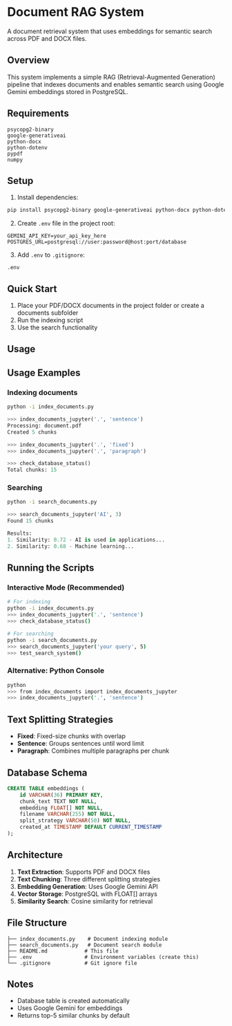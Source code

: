 # Document RAG System

A document retrieval system that uses embeddings for semantic search across PDF and DOCX files.

## Overview

This system implements a simple RAG (Retrieval-Augmented Generation) pipeline that indexes documents and enables semantic search using Google Gemini embeddings stored in PostgreSQL.

## Requirements

```
psycopg2-binary
google-generativeai
python-docx
python-dotenv
pypdf
numpy
```

## Setup

1. Install dependencies:
```bash
pip install psycopg2-binary google-generativeai python-docx python-dotenv pypdf numpy
```

2. Create `.env` file in the project root:
```
GEMINI_API_KEY=your_api_key_here
POSTGRES_URL=postgresql://user:password@host:port/database
```

3. Add `.env` to `.gitignore`:
```
.env
```

## Quick Start

1. Place your PDF/DOCX documents in the project folder or create a documents subfolder
2. Run the indexing script  
3. Use the search functionality

## Usage

## Usage Examples

### Indexing documents

```bash
python -i index_documents.py
```

```python
>>> index_documents_jupyter('.', 'sentence')
Processing: document.pdf
Created 5 chunks

>>> index_documents_jupyter('.', 'fixed')
>>> index_documents_jupyter('.', 'paragraph')

>>> check_database_status()
Total chunks: 15
```

### Searching

```bash
python -i search_documents.py
```

```python
>>> search_documents_jupyter('AI', 3)
Found 15 chunks

Results:
1. Similarity: 0.72 - AI is used in applications...
2. Similarity: 0.68 - Machine learning...
```

## Running the Scripts

### Interactive Mode (Recommended)
```bash
# For indexing
python -i index_documents.py
>>> index_documents_jupyter('.', 'sentence')
>>> check_database_status()

# For searching  
python -i search_documents.py
>>> search_documents_jupyter('your query', 5)
>>> test_search_system()
```

### Alternative: Python Console
```bash
python
>>> from index_documents import index_documents_jupyter
>>> index_documents_jupyter('.', 'sentence')
```

## Text Splitting Strategies

- **Fixed**: Fixed-size chunks with overlap
- **Sentence**: Groups sentences until word limit  
- **Paragraph**: Combines multiple paragraphs per chunk

## Database Schema

```sql
CREATE TABLE embeddings (
    id VARCHAR(36) PRIMARY KEY,
    chunk_text TEXT NOT NULL,
    embedding FLOAT[] NOT NULL,
    filename VARCHAR(255) NOT NULL,
    split_strategy VARCHAR(50) NOT NULL,
    created_at TIMESTAMP DEFAULT CURRENT_TIMESTAMP
);
```

## Architecture

1. **Text Extraction**: Supports PDF and DOCX files
2. **Text Chunking**: Three different splitting strategies
3. **Embedding Generation**: Uses Google Gemini API
4. **Vector Storage**: PostgreSQL with FLOAT[] arrays
5. **Similarity Search**: Cosine similarity for retrieval

## File Structure

```
├── index_documents.py    # Document indexing module
├── search_documents.py   # Document search module
├── README.md            # This file
├── .env                 # Environment variables (create this)
└── .gitignore           # Git ignore file
```

## Notes

- Database table is created automatically
- Uses Google Gemini for embeddings  
- Returns top-5 similar chunks by default
